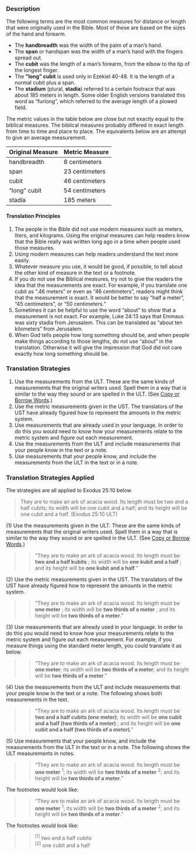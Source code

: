 
### Description

The following terms are the most common measures for distance or length that were originally used in the Bible. Most of these are based on the sizes of the hand and forearm.

* The **handbreadth** was the width of the palm of a man’s hand.
* The **span** or handspan was the width of a man’s hand with the fingers spread out.
* The **cubit** was the length of a man’s forearm, from the elbow to the tip of the longest finger.
* The **”long” cubit** is used only in Ezekiel 40-48. It is the length of a normal cubit plus a span.
* The **stadium** (plural, **stadia**) referred to a certain footrace that was about 185 meters in length. Some older English versions translated this word as “furlong”, which referred to the average length of a plowed field.

The metric values in the table below are close but not exactly equal to the biblical measures. The biblical measures probably differed in exact length from time to time and place to place. The equivalents below are an attempt to give an average measurement.

| Original Measure | Metric Measure |
| -------- | -------- |
| handbreadth     | 8 centimeters    |
| span      | 23 centimeters      |
| cubit    | 46 centimeters    |
| “long” cubit    | 54 centimeters    |
| stadia     | 185 meters    |


#### Translation Principles

1. The people in the Bible did not use modern measures such as meters, liters, and kilograms. Using the original measures can help readers know that the Bible really was written long ago in a time when people used those measures.
1. Using modern measures can help readers understand the text more easily.
1. Whatever measure you use, it would be good, if possible, to tell about the other kind of measure in the text or a footnote.
1. If you do not use the Biblical measures, try not to give the readers the idea that the measurements are exact.  For example, if you translate one cubit as “.46 meters” or even as “46 centimeters”, readers might think that the measurement is exact. It would be better to say “half a meter”, “45 centimeters”, or “50 centimeters.”
1. Sometimes it can be helpful to use the word “about” to show that a measurement is not exact. For example, Luke 24:13 says that Emmaus was sixty stadia from Jerusalem. This can be translated as “about ten kilometers” from Jerusalem.
1. When God tells people how long something should be, and when people make things according to those lengths, do not use “about” in the translation. Otherwise it will give the impression that God did not care exactly how long something should be.

### Translation Strategies

1. Use the measurements from the ULT. These are the same kinds of measurements that the original writers used. Spell them in a way that is similar to the way they sound or are spelled in the ULT. (See [Copy or Borrow Words](../translate-transliterate/01.md).)
1. Use the metric measurements given in the UST. The translators of the UST have already figured how to represent the amounts in the metric system.
1. Use measurements that are already used in your language. In order to do this you would need to know how your measurements relate to the metric system and figure out each measurement.
1. Use the measurements from the ULT and include measurements that your people know in the text or a note.
1. Use measurements that your people know, and include the measurements from the ULT in the text or in a note.

### Translation Strategies Applied

The strategies are all applied to Exodus 25:10 below.

> They are to make an ark of acacia wood. Its length must be two and a half cubits; its width will be one cubit and a half; and its height will be one cubit and a half. (Exodus 25:10 ULT)

(1) Use the measurements given in the ULT. These are the same kinds of measurements that the original writers used. Spell them in a way that is similar to the way they sound or are spelled in the ULT. (See [Copy or Borrow Words](../translate-transliterate/01.md).)

>> “They are to make an ark of acacia wood. Its length must be **two and a half kubits** ; its width will be **one kubit and a half** ; and its height will be **one kubit and a half**.”

(2) Use the metric measurements given in the UST. The translators of the UST have already figured how to represent the amounts in the metric system.

>> “They are to make an ark of acacia wood. Its length must be **one meter** ; its width will be **two thirds of a meter** ; and its height will be **two thirds of a meter**.”

(3) Use measurements that are already used in your language. In order to do this you would need to know how your measurements relate to the metric system and figure out each measurement. For example, if you measure things using the standard meter length, you could translate it as below.

>> “They are to make an ark of acacia wood. Its length must be **one meter**; its width will be **two thirds of a meter**; and its height will be **two thirds of a meter**.”

(4) Use the measurements from the ULT and include measurements that your people know in the text or a note. The following shows both measurements in the text.

>> “They are to make an ark of acacia wood. Its length must be **two and a half cubits (one meter)**; its width will be **one cubit and a half (two thirds of a meter)** ; and its height will be **one cubit and a half (two thirds of a meter)**.”

(5) Use measurements that your people know, and include the measurements from the ULT in the text or in  a note. The following shows the ULT measurements in notes.

>> “They are to make an ark of acacia wood. Its length must be **one meter** <sup> 1</sup>; its width will be **two thirds of a meter** <sup> 2</sup>; and its height will be **two thirds of a meter**.” 

The footnotes would look like:

>> “They are to make an ark of acacia wood. Its length must be **one meter** <sup> 1</sup>; its width will be **two thirds of a meter** <sup> 2</sup>; and its height will be **two thirds of a meter**.” 

The footnotes would look like:

>> <sup> [1]</sup> two and a half cubits  
>> <sup> [2]</sup> one cubit and a half

